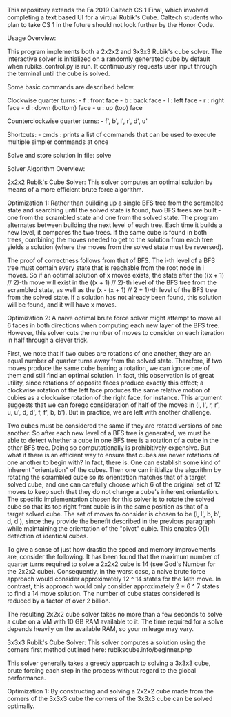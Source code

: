 This repository extends the Fa 2019 Caltech CS 1 Final, which involved
completing a text based UI for a virtual Rubik's Cube. Caltech students 
who plan to take CS 1 in the future should not look further by the Honor 
Code.

Usage Overview:

This program implements both a 2x2x2 and 3x3x3 Rubik's cube solver.
The interactive solver is initialized on a randomly generated cube by
default when rubiks_control.py is run. It continuously requests user
input through the terminal until the cube is solved.

Some basic commands are described below.

Clockwise quarter turns:
    - f : front face
    - b : back face
    - l : left face
    - r : right face
    - d : down (bottom) face
    - u : up (top) face

Counterclockwise quarter turns:
    - f', b', l', r', d', u'

Shortcuts:
    - cmds : prints a list of commands that can be used to execute multiple
             simpler commands at once

Solve and store solution in file: solve <filename>


Solver Algorithm Overview:

2x2x2 Rubik's Cube Solver: This solver computes an optimal solution by means
of a more efficient brute force algorithm.

Optimization 1:
Rather than building up a single BFS tree from the scrambled state and searching
until the solved state is found, two BFS trees are built - one from the scrambled
state and one from the solved state. The program alternates between building the
next level of each tree. Each time it builds a new level, it compares the two trees.
If the same cube is found in both trees, combining the moves needed to get to the
solution from each tree yields a solution (where the moves from the solved state
must be reversed).

The proof of correctness follows from that of BFS. The i-th level of a BFS tree
must contain every state that is reachable from the root node in i moves. So
if an optimal solution of x moves exists, the state after the ((x + 1) // 2)-th move
will exist in the ((x + 1) // 2)-th level of the BFS tree from the scrambled state,
as well as the (x - (x + 1) // 2 + 1)-th level of the BFS tree from the solved state. If
a solution has not already been found, this solution will be found, and it will have
x moves.

Optimization 2:
A naive optimal brute force solver might attempt to move all 6 faces in both
directions when computing each new layer of the BFS tree. However, this solver
cuts the number of moves to consider on each iteration in half through a clever
trick.

First, we note that if two cubes are rotations of one another, they are an equal
number of quarter turns away from the solved state. Therefore, if two moves produce
the same cube barring a rotation, we can ignore one of them and still find an optimal
solution. In fact, this observation is of great utility, since rotations of opposite
faces produce exactly this effect; a clockwise rotation of the left face produces the
same relative motion of cubies as a clockwise rotation of the right face, for
instance. This argument suggests that we can forego consideration of half of the
moves in (l, l', r, r', u, u', d, d', f, f', b, b'). But in practice, we are left with
another challenge.

Two cubes must be considered the same if they are rotated versions of one another.
So after each new level of a BFS tree is generated, we must be able to detect whether
a cube in one BFS tree is a rotation of a cube in the other BFS tree. Doing so
computationally is prohibitively expensive. But what if there is an efficient way to
ensure that cubes are never rotations of one another to begin with? In fact, there is.
One can establish some kind of inherent "orientation" of the cubes. Then one can initialize
the algorithm by rotating the scrambled cube so its orientation matches that of a target
solved cube, and one can carefully choose which 6 of the original set of 12 moves to keep
such that they do not change a cube's inherent orientation. The specific implementation
chosen for this solver is to rotate the solved cube so that its top right front cubie is
in the same position as that of a target solved cube. The set of moves to consider is
chosen to be (l, l', b, b', d, d'), since they provide the benefit described in the
previous paragraph while maintaining the orientation of the "pivot" cubie. This enables
O(1) detection of identical cubes.

To give a sense of just how drastic the speed and memory improvements are,
consider the following. It has been found that the maximum number of quarter
turns required to solve a 2x2x2 cube is 14 (see God's Number for the 2x2x2 cube).
Consequently, in the worst case, a naive brute force approach would consider
approximately 12 ^ 14 states for the 14th move. In contrast, this approach would
only consider approximately 2 * 6 ^ 7 states to find a 14 move solution.
The number of cube states considered is reduced by a factor of over 2 billion.

The resulting 2x2x2 cube solver takes no more than a few seconds to solve a cube
on a VM with 10 GB RAM available to it. The time required for a solve depends
heavily on the available RAM, so your mileage may vary.

3x3x3 Rubik's Cube Solver: This solver computes a solution using the corners first
method outlined here: rubikscube.info/beginner.php

This solver generally takes a greedy approach to solving a 3x3x3 cube, brute forcing
each step in the process without regard to the global performance.

Optimization 1:
By constructing and solving a 2x2x2 cube made from the corners of the 3x3x3 cube
the corners of the 3x3x3 cube can be solved optimally.
